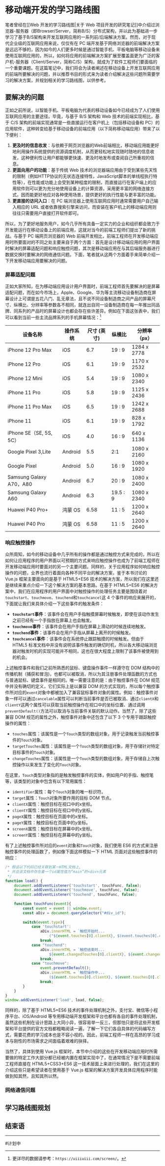# 移动端开发的学习路线图

笔者曾经在[[Web 开发的学习路线图|关于 Web 项目开发的研究笔记]]中介绍过浏览器-服务器（即Browser/Server，简称B/S）分布式架构，并以此为基础进一步学习了基于B/S架构来开发互联网应用的一系列前/后端解决方案。然而，对于现代企业级的互联网应用来说，仅仅有在 PC 端开发基于网络浏览器的前端解决方案是远远不够的，因为如今的人们更多时候是通过智能手机、平板电脑等移动设备来使用互联网应用的，所以，如何将应用的前端解决方案扩展至覆盖面更为广泛的客户机-服务器（Client/Server，简称C/S）架构，就成为了软件工程师们要面临的一个重要课题。在这篇笔记中，我们将会为读者阐述在移动设备上开发互联网应用的前端所要解决的问题，并以推荐书目的形式来为读者介绍解决这些问题所需要学习的解决方案，并规划相关的学习路线图，以供参考。

## 要解决的问题

正如之前所说，以智能手机、平板电脑为代表的移动设备如今已经成为了人们使用互联网应用的主要途径。毕竟，与基于 B/S 架构和 Web 技术的前端实现相比，基于 C/S 架构的前端实现通常是一些直接运行在客户机上（包括移动设备和 PC）的应用软件，这种转变给基于移动设备的前端应用（以下简称移动端应用）带来了以下便利：

1. **更及时的信息收发**：与依赖于网页浏览器的Web前端相比，移动端应用能更好地利用操作系统提供的资源调度机制，从而更轻松地实现随时随地的信息收发，这种便利性让用户都能够更快速、更及时地发布或查阅自己所重视的信息。
2. **更面向用户的功能**：基于传统 Web 技术的浏览器端应用由于受到某些先天性的限制（例如HTTP协议的无状态连接特性，JavaScript脚本的单线程执行特性等），在性能或功能上会受到某种程度的限制，而直接运行在客户端上的应用软件则可以更为充分地使用设备上的计算资源，采用更丰富的网络连接方式，因而能更好地应对各种使用场景，提供更好的执行性能与更丰富的功能。
3. **更直接的访问入口**：在 PC 端浏览器上使用互联网应用时通常需要用户自己输入相应的 URL 或者依靠搜索引擎来访问，而安装在客户机上的移动端应用则往往只需要用户直接打开软件即可。

所以，为了更好地服务用户，如今几乎所有具备一定实力的企业和组织都会致力于开发能运行在移动设备上的前端应用，这就对当今的前端工程师们提出了新的挑战。与基于 PC 端网页浏览器的 Web 前端开发相比，前端工程师在开发移动端应用时所要面对的不同之处主要来自于两个方面：首先是设计移动端应用的用户界面时解决的屏幕适配问题和响应触控问题，其次是移动端应用在与其后端服务器进行数据交换时要解决的网络通信问题。下面，笔者就从这两个方面着手来简单介绍一下开发移动端应用要解决的问题。

### 屏幕适配问题

正如大家所知，在为移动端应用设计用户界面时，前端工程师首先要解决的是屏幕适配问题，而在如今市场上，Apple、Google、华为等主流移动设备制造商在屏幕设计上可谓是五花八门、乱无章法，且不说不同设备制造商之间产品的屏幕尺寸、纵横比、分辨率等参数各不相同，就连出自同一设备制造商在每一年推出同品牌、同系列的产品时的屏幕设计也都会存在些许差异。例如在下面这张表中，我们可以看到当前一些主流品牌系列的手机屏幕情况：[^1]

| 设备名称                       | 操作系统 | 尺寸 (英寸) | 纵横比   | 分辨率（px）    |
| ------------------------ | -------- | ----------- | -------- | -------------- |
| iPhone 12 Pro Max              | iOS      | 6.7         | 19 : 9   | 1284 x 2778    |
| iPhone 12 Pro                  | iOS      | 6.1         | 19 : 9   | 1170 x 2532    |
| iPhone 12 Mini                 | iOS      | 5.4         | 19 : 9   | 1080 x 2340    |
| iPhone 11 Pro                  | iOS      | 5.8         | 19 : 9   | 1125 x 2436    |
| iPhone 11 Pro Max              | iOS      | 6.5         | 19 : 9   | 1242 x 2688    |
| iPhone 11                      | iOS      | 6.1         | 19 : 9   | 828 x 1792     |
| iPhone SE（SE, 5S, 5C）        | iOS      | 4.0         | 16 : 9   | 640 x 1136     |
| Google Pixel 3,Lite            | Android  | 5.5         | 2:1      | 1080 x 2160    |
| Google Pixel                   | Android  | 5.0         | 16 : 9   | 1080 x 1920    |
| Samsung Galaxy A70，A80        | Android  | 6.7         | 20 : 9   | 1080 x 2400    |
| Samsung Galaxy A60             | Android  | 6.3         | 19.5 : 9 | 1080 x 2340    |
| Huawei P40 Pro+                | 鸿蒙 OS  | 6.58        | 11 : 5   | 1200 x 2640    |
| Huawei P40 Pro                 | 鸿蒙 OS  | 6.58        | 11 : 5   | 1200 x 2640    |

[^1]: 更详尽的数据请参考：`https://uiiiuiii.com/screen/`。

### 响应触控操作

众所周知，如今的移动设备中几乎所有的操作都是通过触控方式来完成的，所以在如何让应用程序的用户界面以可预期的方式来响应触控操作也成为了前端工程师在开发移动端应用时要面对的另一个主要问题。同样的，关于应用程序如何响应触控操作的问题，业界也流行着面向各种不同平台的解决方案，鉴于本书讨论的 Vue.js 框架主要面向的是基于 HTML5+ES6 技术的解决方案，所以我们在这里还是继续来重点介绍一下这个解决方案的基本思路。在基于 HTML5+ES6 的解决方案中，我们在应用程序的用户界面中对触控操作的处理任务主要是围绕着对`touchstart`、`touchmove`、`touchend`和`touchcancel`这 4 个事件的响应来展开的，下面就让我们来具体介绍一下这些事件的触发条件：

- **`touchstart`事件**：该事件会在用户手指触摸屏幕时候触发，即使在该动作发生之前已经有一个手指放在屏幕上也会触发。
- **`touchmove`事件**：该事件会在用户手指在屏幕上滑动的时候连续地触发。
- **`touchend`事件**：该事件会在用户手指从屏幕上离开的时候触发。
- **`touchcancel`事件**：该事件会在系统停止跟踪触摸的时候触发。但由于 HTML5 标准文档中并没有说明该事件触发的确切时机，所以各大移动端浏览器对触发时机的实现可能并不相同，这也在很大程度上限制了该事件被使用到的机会。

上述触控事件和我们之前所熟悉的鼠标、键盘操作事件一样遵守在 DOM 结构中的传播机制（捕获和冒泡)，也都可以被取消，所以为其注册事件处理函数的方式也与普通鼠标、键盘事件是相同的。唯一需要注意的是：由于触控事件在 DOM 规范中并没有确切的定义，它们实际上是以兼容 DOM 的方式实现的，所以每个触控事件所对应的`event`对象中都被加入了兼容鼠标事件对象的属性。例如：触控事件对象一样可以通过`cancelable`属性可以判断当前事件是否已被取消、通过`clientX`和`clientY`这两个属性可以获取当前触控操作在视口中的坐标位置、通过调用`preventDefault()`方法可以取消与当前事件关联的默认动作。当然了，除了这些兼容 DOM 规范的属性之外，触控事件对象中还包含了以下 3 个专用于跟踪触控操作的属性：

- `touches`属性：该属性是一个`Touch`类型的数组对象，用于记录触发当前触控事件的`Touch`对象。
- `targetTouches`属性：该属性是一个`Touch`类型的数组对象，用于存储针对特定目标事件的`Touch`对象。
- `changeTouches`属性：该属性是一个`Touch`类型的数组对象，用于存储自上次触控操作以来发生了变化的`Touch`对象。

在这里，`Touch`类型对象指的是触发触控事件的实体，例如用户的手指、触控笔等，该类型的对象中包含有以下常用属性：

- `identifier`属性：每个`Touch`对象的唯一标识符。
- `target`属性：`Touch`对象所要作用的目标 DOM 节点。
- `clientX`属性：触控目标在视口中的x坐标。
- `clientY`属性：触控目标在视口中的y坐标。
- `pageX`属性：触控目标在页面中的x坐标。
- `pageY`属性：触控目标在页面中的y坐标。
- `screenX`属性：触控目标在屏幕中的x坐标。
- `screenY`属性：触控目标在屏幕中的y坐标。

有了上述触控事件所对应的`event`对象和`Touch`对象，我们使用 ES6 的方式来注册触控事件的处理函数了，例如像下面这样模拟一下 HTML 页面对这些触控事件的响应：

```JavaScript
/* 假设以下代码已经关联到某一HTML文档上,
 * 并且该文档中存在着一个id属性值为“main”的<div>元素
 */
function load() { 
    document.addEventListener('touchstart', touchFunc, false); 
    document.addEventListener('touchmove', touchFunc, false); 
    document.addEventListener('touchend', touchFunc, false); 
        
    function touchFunc(event){ 
        const event = event || window.event; 
        const aDiv = document.querySelector("#div_id"); 
    
        switch(event.type){ 
            case 'touchstart': 
                aDiv.innerHTML = `触控开始时... 
                    ("${event.touches[0].clientX}, $(event.touches[0].clientY})<br>`; 
                break; 
            case "touchend": 
                aDiv.innerHTML = `触控结束时...
                    ${event.changedTouches[0].clientX}, ${event.changedTouches[0].clientY})<br>`; 
                break; 
            case "touchmove": 
                event.preventDefault(); 
                aDiv.innerHTML = `触控操作中...
                    (${event.touches[0].clientX}, ${event.touches[0].clientY})`; 
                break; 
        }   
    } 
} 
window.addEventListener('load', load, false);
```

同样的，除了基于 HTML5+ES6 技术的事件处理机制之外，支付宝、微信等小程序平台、iOS/Android 等专用移动端开发框架和平台也都有各自的事件处理机制，虽然这些机制在设计思路上大同小异，很容易举一反三，但那怕只是将这些开发框架和平台提供的官方文档都粗略阅读一遍，了解一下它们各自具体的代码编写方式，需要花费的学习成本也是不容小视的。因此，前端工程师一样在高昂的学习成本与刚性的市场需求之间面临着艰难的抉择。

当然了，具体到使用 Vue.js 框架时，本节中介绍的这些在开发移动端应用时所需要做的特定工作大部分都已经被内置在框架实现中了，在通常情况下是不需要前端工程师直接在 HTML5+CSS3+ES6 这一技术层面上来进行处理的，我们在这里的介绍这些只是希望读者在使用基于 Vue.js 框架的解决方案开发具体应用程序时能做到知其然，且知其所以然。

### 网络通信问题

## 学习路线图规划

## 结束语

---
#计划中
